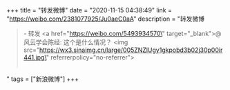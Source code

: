 +++
title = "转发微博"
date = "2020-11-15 04:38:49"
link = "https://weibo.com/2381077925/Ju0aeC0aA"
description = "转发微博<br><blockquote> - 转发 <a href=\"https://weibo.com/5493934570\" target=\"_blank\">@风云学会陈经</a>: 这个是什么情况？ <img src=\"https://wx3.sinaimg.cn/large/005ZNZlUgy1gkpobd3b02j30p00ir441.jpg\" referrerpolicy=\"no-referrer\"><br><br></blockquote>"
tags = ["新浪微博"]
+++
